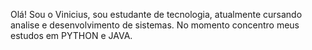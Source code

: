 Olá! 
Sou o Vinicius, sou estudante de tecnologia, atualmente cursando analise e desenvolvimento de sistemas.
No momento concentro meus estudos em PYTHON e JAVA.
